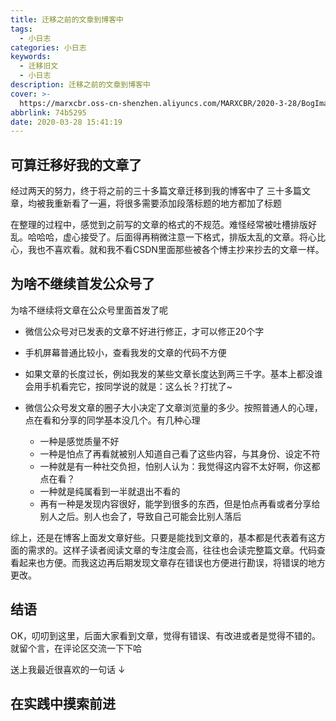```yaml
---
title: 迁移之前的文章到博客中
tags:
  - 小日志
categories: 小日志
keywords:
  - 迁移旧文
  - 小日志
description: 迁移之前的文章到博客中
cover: >-
  https://marxcbr.oss-cn-shenzhen.aliyuncs.com/MARXCBR/2020-3-28/BogImages/1585381426878.png
abbrlink: 74b5295
date: 2020-03-28 15:41:19
---
```


## 可算迁移好我的文章了

经过两天的努力，终于将之前的三十多篇文章迁移到我的博客中了
三十多篇文章，均被我重新看了一遍，将很多需要添加段落标题的地方都加了标题

在整理的过程中，感觉到之前写的文章的格式的不规范。难怪经常被吐槽排版好乱。哈哈哈，虚心接受了。后面得再稍微注意一下格式，排版太乱的文章。将心比心，我也不喜欢看。就和我不看CSDN里面那些被各个博主抄来抄去的文章一样。

## 为啥不继续首发公众号了

为啥不继续将文章在公众号里面首发了呢

- 微信公众号对已发表的文章不好进行修正，才可以修正20个字

- 手机屏幕普通比较小，查看我发的文章的代码不方便

- 如果文章的长度过长，例如我发的某些文章长度达到两三千字。基本上都没谁会用手机看完它，按同学说的就是：这么长？打扰了~

- 微信公众号发文章的圈子大小决定了文章浏览量的多少。按照普通人的心理，点在看和分享的同学基本没几个。有几种心理
  - 一种是感觉质量不好
  - 一种是怕点了再看就被别人知道自己看了这些内容，与其身份、设定不符
  - 一种就是有一种社交负担，怕别人认为：我觉得这内容不太好啊，你这都点在看？
  - 一种就是纯属看到一半就退出不看的
  - 再有一种是发现内容很好，能学到很多的东西，但是怕点再看或者分享给别人之后。别人也会了，导致自己可能会比别人落后


综上，还是在博客上面发文章好些。只要是能找到文章的，基本都是代表着有这方面的需求的。这样子读者阅读文章的专注度会高，往往也会读完整篇文章。代码查看起来也方便。而我这边再后期发现文章存在错误也方便进行勘误，将错误的地方更改。

## 结语

OK，叨叨到这里，后面大家看到文章，觉得有错误、有改进或者是觉得不错的。就留个言，在评论区交流一下下哈

送上我最近很喜欢的一句话 ↓

## 在实践中摸索前进